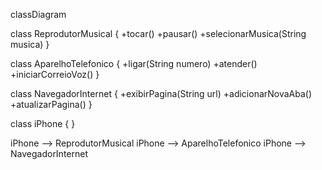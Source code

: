 classDiagram

class ReprodutorMusical {
    +tocar()
    +pausar()
    +selecionarMusica(String musica)
}

class AparelhoTelefonico {
    +ligar(String numero)
    +atender()
    +iniciarCorreioVoz()
}

class NavegadorInternet {
    +exibirPagina(String url)
    +adicionarNovaAba()
    +atualizarPagina()
}

class iPhone {
}

iPhone --> ReprodutorMusical
iPhone --> AparelhoTelefonico
iPhone --> NavegadorInternet
